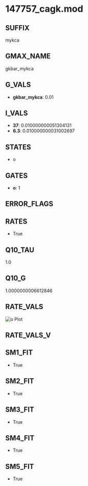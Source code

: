 # 147757_cagk.mod

## SUFFIX

mykca

## GMAX_NAME

gkbar_mykca

## G_VALS

- **gkbar_mykca**: 0.01

## I_VALS

- **37**: 0.010000000051304131
- **6.3**: 0.010000000031002697

## STATES

- o

## GATES

- **o**: 1

## ERROR_FLAGS


## RATES

- True

## Q10_TAU

1.0

## Q10_G

1.0000000006612846

## RATE_VALS

![o Plot](/Users/pbozelos/Dropbox/icg-Chai-Panos/supermodels/output_markdown_files/KCa/147757_cagk.mod/images/o.png)

## RATE_VALS_V

## SM1_FIT

- True

## SM2_FIT

- True

## SM3_FIT

- True

## SM4_FIT

- True

## SM5_FIT

- True

